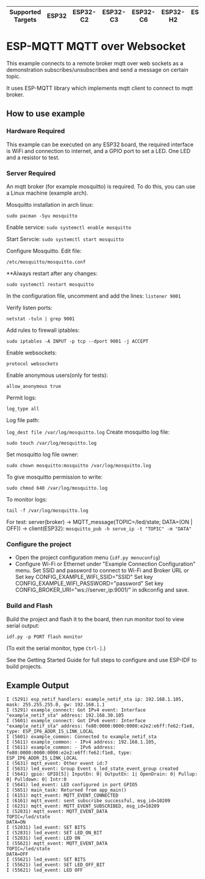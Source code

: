 | Supported Targets | ESP32 | ESP32-C2 | ESP32-C3 | ESP32-C6 | ESP32-H2 | ESP32-S2 | ESP32-S3 |
| ----------------- | ----- | -------- | -------- | -------- | -------- | -------- | -------- |

# ESP-MQTT MQTT over Websocket

This example connects to a remote broker mqtt over web sockets as a demonstration subscribes/unsubscribes and send a message on certain topic.

It uses ESP-MQTT library which implements mqtt client to connect to mqtt broker.

## How to use example

### Hardware Required

This example can be executed on any ESP32 board, the required interface is WiFi and connection to internet, and a GPIO port to set a LED. One LED and a resistor to test.

### Server Required

An mqtt broker (for example mosquitto) is required. To do this, you can use a Linux machine (example arch).

Mosquitto installation in arch linux:

``
sudo pacman -Syu mosquitto
``

Enable service:
``
sudo systemctl enable mosquitto
``

Start Servcie:
``
sudo systemctl start mosquitto
``

Configure Mosquitto. Edit file: 

``
/etc/mosquitto/mosquitto.conf
``

**Always restart after any changes:

``
sudo systemctl restart mosquitto
``

In the configuration file, uncomment and add the lines:
``
listener 9001
``

Verify listen ports:

``
netstat -tuln | grep 9001
``

Add rules to firewall iptables:

``
sudo iptables -A INPUT -p tcp --dport 9001 -j ACCEPT
``

Enable websockets:

``
protocol websockets
``

Enable anonymous users(only for tests):

``
allow_anonymous true
``

Permit logs:

``
log_type all
``

Log file path:

``
log_dest file /var/log/mosquitto.log
``
Create mosquitto log file:

``
sudo touch /var/log/mosquitto.log
``

Set mosquitto log file owner:

``
sudo chown mosquitto:mosquitto /var/log/mosquitto.log
``

To give mosquitto permission to write:

``
sudo chmod 640 /var/log/mosquitto.log
``

To monitor logs:

``
tail -f /var/log/mosquitto.log
``

For test:
server(broker) -> MQTT_message(TOPIC=/led/state; DATA=(ON | OFF)) -> client(ESP32):
`` mosquitto_pub -h serve_ip -t "TOPIC" -m "DATA" ``


### Configure the project

* Open the project configuration menu (`idf.py menuconfig`)
* Configure Wi-Fi or Ethernet under "Example Connection Configuration" menu. 
Set SSID and password to connect to Wi-Fi and Broker URL or 
Set key CONFIG_EXAMPLE_WIFI_SSID="SSID"
Set key CONFIG_EXAMPLE_WIFI_PASSWORD="password"
Set key CONFIG_BROKER_URI="ws://server_ip:9001/"
in sdkconfig and save.

### Build and Flash

Build the project and flash it to the board, then run monitor tool to view serial output:

```
idf.py -p PORT flash monitor
```

(To exit the serial monitor, type ``Ctrl-]``.)

See the Getting Started Guide for full steps to configure and use ESP-IDF to build projects.

## Example Output

```
I (5291) esp_netif_handlers: example_netif_sta ip: 192.168.1.105, mask: 255.255.255.0, gw: 192.168.1.1
I (5291) example_connect: Got IPv4 event: Interface "example_netif_sta" address: 192.168.30.105
I (5601) example_connect: Got IPv6 event: Interface "example_netif_sta" address: fe80:0000:0000:0000:e2e2:e6ff:fe62:f1e8, type: ESP_IP6_ADDR_IS_LINK_LOCAL
I (5601) example_common: Connected to example_netif_sta
I (5611) example_common: - IPv4 address: 192.168.1.105,
I (5611) example_common: - IPv6 address: fe80:0000:0000:0000:e2e2:e6ff:fe62:f1e8, type: ESP_IP6_ADDR_IS_LINK_LOCAL
I (5631) mqtt_event: Other event id:7
I (5631) led_event: Group Event s_led_state_event_group created
I (5641) gpio: GPIO[5]| InputEn: 0| OutputEn: 1| OpenDrain: 0| Pullup: 0| Pulldown: 0| Intr:0
I (5641) led_event: LED configured in port GPIO5
I (5651) main_task: Returned from app_main()
I (6151) mqtt_event: MQTT_EVENT_CONNECTED
I (6161) mqtt_event: sent subscribe successful, msg_id=10209
I (6231) mqtt_event: MQTT_EVENT_SUBSCRIBED, msg_id=10209
I (52831) mqtt_event: MQTT_EVENT_DATA
TOPIC=/led/state
DATA=ON
I (52831) led_event: SET BITS
I (52831) led_event: SET LED_ON_BIT
I (52831) led_event: LED ON
I (55621) mqtt_event: MQTT_EVENT_DATA
TOPIC=/led/state
DATA=OFF
I (55621) led_event: SET BITS
I (55621) led_event: SET LED_OFF_BIT
I (55621) led_event: LED OFF
```


